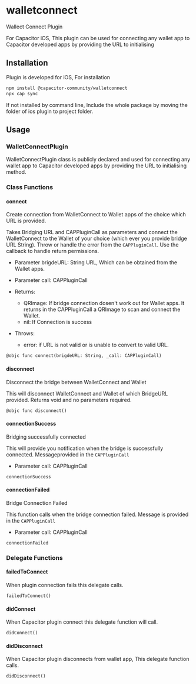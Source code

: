 # walletconnect

Wallect Connect Plugin

For Capacitor iOS, This plugin can be used for connecting any wallet app to Capacitor developed apps by providing the URL to initialising 

## Installation 

Plugin is developed for iOS, For installation 

```bash
npm install @capacitor-community/walletconnect
npx cap sync
```
 
If not installed by command line, Include the whole package by moving the folder of ios plugin to project folder.

## Usage

### WalletConnectPlugin
WalletConnectPlugin class is publicly declared and used for connecting any wallet app to Capacitor developed apps by providing the URL to initialising method.

### Class Functions
#### connect
Create connection from WalletConnect to Wallet apps of the choice which URL is provided.

Takes Bridging URL and CAPPluginCall as parameters and connect the WalletConnect to the Wallet of your choice (which ever you provide bridge URL String). Throw or handle the error from the ``CAPPluginCall``. Use the callback to handle return permissions.

- Parameter brigdeURL: String URL, Which can be obtained from the Wallet apps.
- Parameter call: CAPPluginCall

- Returns:
    - QRImage: If bridge connection dosen't work out for Wallet apps. It returns in the CAPPluginCall a QRImage to scan and connect the Wallet.
    - nil: If Connection is success

- Throws:
    - error: if URL is not valid or is unable to convert to valid URL.
    
```@objc func connect(brigdeURL: String, _call: CAPPluginCall) ```

#### disconnect
Disconnect the bridge between WalletConnect and Wallet

This will disconnect WalletConnect and Wallet of which BridgeURL provided. Returns void and no parameters required.

```@objc func disconnect()```

#### connectionSuccess
Bridging successfully connected

This will provide you notification when the bridge is successfully connected. Messageprovided in the ``CAPPluginCall``

- Parameter call: CAPPluginCall

```connectionSuccess```

#### connectionFailed
Bridge Connection Failed

This function calls when the bridge connection failed. Message is provided in the ``CAPPluginCall``

- Parameter call: CAPPluginCall

```connectionFailed```

### Delegate Functions

#### failedToConnect

When plugin connection fails this delegate calls.

```failedToConnect()```

#### didConnect

When Capacitor plugin connect this delegate function will call.

```didConnect()```

#### didDisconnect

When Capacitor plugin disconnects from wallet app, This delegate function calls.

```didDisconnect()```
